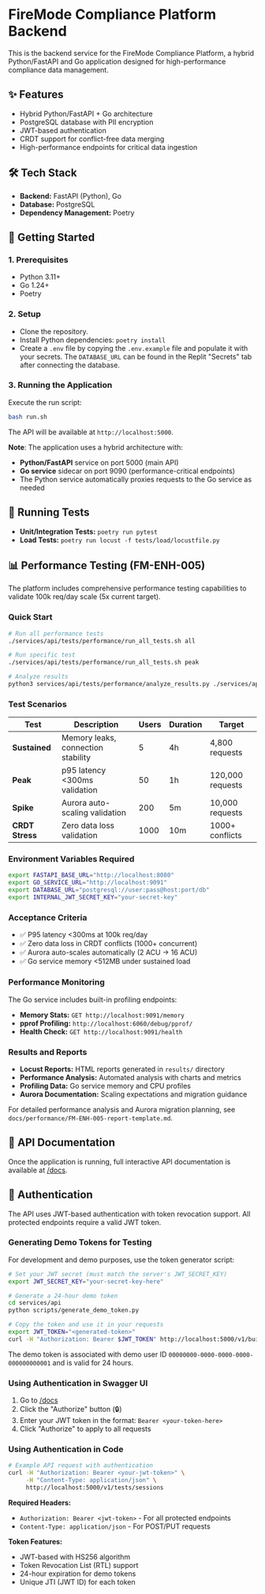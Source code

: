 # FireMode Compliance Platform Backend

This is the backend service for the FireMode Compliance Platform, a hybrid Python/FastAPI and Go application designed for high-performance compliance data management.

## ✨ Features
- Hybrid Python/FastAPI + Go architecture
- PostgreSQL database with PII encryption
- JWT-based authentication
- CRDT support for conflict-free data merging
- High-performance endpoints for critical data ingestion

## 🛠️ Tech Stack
- **Backend:** FastAPI (Python), Go
- **Database:** PostgreSQL
- **Dependency Management:** Poetry

## 🚀 Getting Started

### 1. Prerequisites
- Python 3.11+
- Go 1.24+
- Poetry

### 2. Setup
- Clone the repository.
- Install Python dependencies: `poetry install`
- Create a `.env` file by copying the `.env.example` file and populate it with your secrets. The `DATABASE_URL` can be found in the Replit "Secrets" tab after connecting the database.

### 3. Running the Application
Execute the run script:
```bash
bash run.sh
```
The API will be available at `http://localhost:5000`.

**Note**: The application uses a hybrid architecture with:
- **Python/FastAPI** service on port 5000 (main API)
- **Go service** sidecar on port 9090 (performance-critical endpoints)
- The Python service automatically proxies requests to the Go service as needed

## 🧪 Running Tests
- **Unit/Integration Tests:** `poetry run pytest`
- **Load Tests:** `poetry run locust -f tests/load/locustfile.py`

## 📊 Performance Testing (FM-ENH-005)

The platform includes comprehensive performance testing capabilities to validate 100k req/day scale (5x current target).

### Quick Start
```bash
# Run all performance tests
./services/api/tests/performance/run_all_tests.sh all

# Run specific test
./services/api/tests/performance/run_all_tests.sh peak

# Analyze results
python3 services/api/tests/performance/analyze_results.py ./services/api/tests/performance/results
```

### Test Scenarios

| Test | Description | Users | Duration | Target |
|------|-------------|-------|----------|---------|
| **Sustained** | Memory leaks, connection stability | 5 | 4h | 4,800 requests |
| **Peak** | p95 latency <300ms validation | 50 | 1h | 120,000 requests |
| **Spike** | Aurora auto-scaling validation | 200 | 5m | 10,000 requests |
| **CRDT Stress** | Zero data loss validation | 1000 | 10m | 1000+ conflicts |

### Environment Variables Required
```bash
export FASTAPI_BASE_URL="http://localhost:8080"
export GO_SERVICE_URL="http://localhost:9091"
export DATABASE_URL="postgresql://user:pass@host:port/db"
export INTERNAL_JWT_SECRET_KEY="your-secret-key"
```

### Acceptance Criteria
- ✅ P95 latency <300ms at 100k req/day
- ✅ Zero data loss in CRDT conflicts (1000+ concurrent)
- ✅ Aurora auto-scales automatically (2 ACU → 16 ACU)
- ✅ Go service memory <512MB under sustained load

### Performance Monitoring
The Go service includes built-in profiling endpoints:
- **Memory Stats:** `GET http://localhost:9091/memory`
- **pprof Profiling:** `http://localhost:6060/debug/pprof/`
- **Health Check:** `GET http://localhost:9091/health`

### Results and Reports
- **Locust Reports:** HTML reports generated in `results/` directory
- **Performance Analysis:** Automated analysis with charts and metrics
- **Profiling Data:** Go service memory and CPU profiles
- **Aurora Documentation:** Scaling expectations and migration guidance

For detailed performance analysis and Aurora migration planning, see `docs/performance/FM-ENH-005-report-template.md`.

## 📄 API Documentation
Once the application is running, full interactive API documentation is available at [/docs](http://localhost:5000/docs).

## 🔐 Authentication

The API uses JWT-based authentication with token revocation support. All protected endpoints require a valid JWT token.

### Generating Demo Tokens for Testing

For development and demo purposes, use the token generator script:

```bash
# Set your JWT secret (must match the server's JWT_SECRET_KEY)
export JWT_SECRET_KEY="your-secret-key-here"

# Generate a 24-hour demo token
cd services/api
python scripts/generate_demo_token.py

# Copy the token and use it in your requests
export JWT_TOKEN="<generated-token>"
curl -H "Authorization: Bearer $JWT_TOKEN" http://localhost:5000/v1/buildings/
```

The demo token is associated with demo user ID `00000000-0000-0000-0000-000000000001` and is valid for 24 hours.

### Using Authentication in Swagger UI
1. Go to [/docs](http://localhost:5000/docs)
2. Click the "Authorize" button (🔒)
3. Enter your JWT token in the format: `Bearer <your-token-here>`
4. Click "Authorize" to apply to all requests

### Using Authentication in Code
```bash
# Example API request with authentication
curl -H "Authorization: Bearer <your-jwt-token>" \
     -H "Content-Type: application/json" \
     http://localhost:5000/v1/tests/sessions
```

**Required Headers:**
- `Authorization: Bearer <jwt-token>` - For all protected endpoints
- `Content-Type: application/json` - For POST/PUT requests

**Token Features:**
- JWT-based with HS256 algorithm
- Token Revocation List (RTL) support
- 24-hour expiration for demo tokens
- Unique JTI (JWT ID) for each token